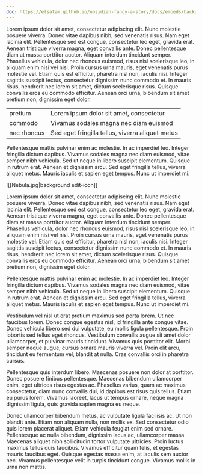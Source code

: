 ```yaml
---
doc: https://elsatam.github.io/obsidian-fancy-a-story/docs/embeds/background-image.html
---
```

Lorem ipsum dolor sit amet, consectetur adipiscing elit. Nunc molestie posuere viverra. Donec vitae dapibus nibh, sed venenatis risus. Nam eget lacinia elit. Pellentesque sed est congue, consectetur leo eget, gravida erat. Aenean tristique viverra magna, eget convallis ante. Donec pellentesque diam at massa porttitor auctor. Aliquam interdum tincidunt semper. Phasellus vehicula, dolor nec rhoncus euismod, risus nisl scelerisque leo, in aliquam enim nisi vel nisl. Proin cursus urna mauris, eget venenatis purus molestie vel. Etiam quis est efficitur, pharetra nisl non, iaculis nisi. Integer sagittis suscipit lectus, consectetur dignissim nunc commodo et. In mauris risus, hendrerit nec lorem sit amet, dictum scelerisque risus. Quisque convallis eros eu commodo efficitur. Aenean orci urna, bibendum sit amet pretium non, dignissim eget dolor.


|              |                                                  |
| ------------ | ------------------------------------------------ |
| pretium      | Lorem ipsum dolor sit amet, consectetur          |
| commodo      | Vivamus sodales magna nec diam euismod           |
|  nec rhoncus | Sed eget fringilla tellus, viverra aliquet metus |


Pellentesque mattis pulvinar enim ac molestie. In ac imperdiet leo. Integer fringilla dictum dapibus. Vivamus sodales magna nec diam euismod, vitae semper nibh vehicula. Sed ut neque in libero suscipit elementum. Quisque in rutrum erat. Aenean et dignissim arcu. Sed eget fringilla tellus, viverra aliquet metus. Mauris iaculis et sapien eget tempus. Nunc ut imperdiet mi.

![[Nebula.jpg|background edit-icon]]

Lorem ipsum dolor sit amet, consectetur adipiscing elit. Nunc molestie posuere viverra. Donec vitae dapibus nibh, sed venenatis risus. Nam eget lacinia elit. Pellentesque sed est congue, consectetur leo eget, gravida erat. Aenean tristique viverra magna, eget convallis ante. Donec pellentesque diam at massa porttitor auctor. Aliquam interdum tincidunt semper. Phasellus vehicula, dolor nec rhoncus euismod, risus nisl scelerisque leo, in aliquam enim nisi vel nisl. Proin cursus urna mauris, eget venenatis purus molestie vel. Etiam quis est efficitur, pharetra nisl non, iaculis nisi. Integer sagittis suscipit lectus, consectetur dignissim nunc commodo et. In mauris risus, hendrerit nec lorem sit amet, dictum scelerisque risus. Quisque convallis eros eu commodo efficitur. Aenean orci urna, bibendum sit amet pretium non, dignissim eget dolor.

Pellentesque mattis pulvinar enim ac molestie. In ac imperdiet leo. Integer fringilla dictum dapibus. Vivamus sodales magna nec diam euismod, vitae semper nibh vehicula. Sed ut neque in libero suscipit elementum. Quisque in rutrum erat. Aenean et dignissim arcu. Sed eget fringilla tellus, viverra aliquet metus. Mauris iaculis et sapien eget tempus. Nunc ut imperdiet mi.

Vestibulum vel nisl ut erat pretium maximus sed porta lorem. Ut nec faucibus lorem. Donec congue egestas nisl, id fringilla ante congue vitae. Donec vehicula libero sed dui vulputate, eu mollis ligula pellentesque. Proin lobortis sed tellus eget rhoncus. Vestibulum convallis augue sit amet dolor ullamcorper, et pulvinar mauris tincidunt. Vivamus quis porttitor elit. Morbi semper neque augue, cursus ornare mauris viverra vel. Proin elit arcu, tincidunt eu fermentum vel, blandit at nulla. Cras convallis orci in pharetra cursus.

Pellentesque quis interdum libero. Maecenas posuere non dolor at porttitor. Donec posuere finibus pellentesque. Maecenas bibendum ullamcorper enim, eget ultrices risus egestas ac. Phasellus varius, quam ac maximus consectetur, diam nunc convallis dui, id dapibus est risus quis tellus. Etiam eu purus lorem. Vivamus laoreet, lacus ut tempus ornare, neque magna dignissim ligula, quis gravida sapien magna eu neque.

Donec ullamcorper bibendum metus, ac vulputate ligula facilisis ac. Ut non blandit ante. Etiam non aliquam nulla, non mollis ex. Sed consectetur odio quis lorem placerat aliquet. Etiam vehicula feugiat enim sed ornare. Pellentesque ac nulla bibendum, dignissim lacus ac, ullamcorper massa. Maecenas aliquet nibh sollicitudin tortor vulputate ultricies. Proin luctus maximus tellus quis faucibus. Vivamus efficitur quam felis, et egestas mauris faucibus eget. Quisque egestas massa enim, at iaculis sem auctor nec. Vivamus pellentesque velit in turpis tincidunt congue. Vivamus mollis in urna non mattis.